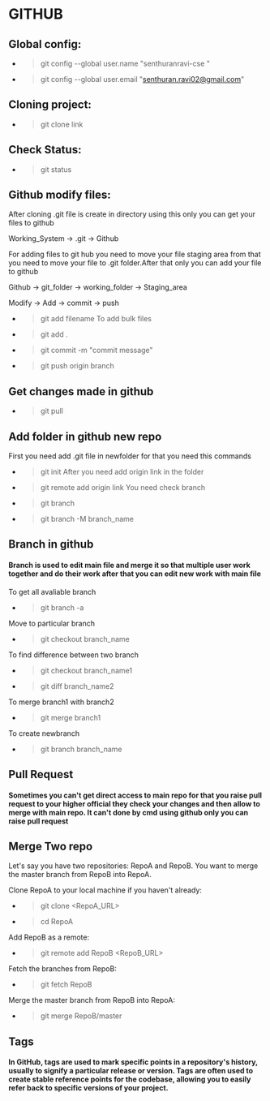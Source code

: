 # GITHUB

## Global config:
- >git config --global user.name "senthuranravi-cse "
- >git config --global user.email "senthuran.ravi02@gmail.com"

## Cloning project:
- >git clone link

## Check Status:
- >git status

## Github modify files:
 After cloning .git file is create in directory using this only you can get your files to github

 Working_System -> .git -> Github

 For adding files to git hub you need to move your file staging area from that you need to move your file to .git folder.After that only you can add your file to github

 Github -> git_folder -> working_folder -> Staging_area

 Modify -> Add -> commit -> push
- >git add filename
 To add bulk files
-  >git add .
- >git commit -m "commit message"
- >git push origin branch

## Get changes made in github
- >git pull

## Add folder in github new repo
 First you need add .git file in newfolder for that you need this commands
- >git init
 After you need add origin link in the folder
-  >git remote add origin link
You need check branch
- >git branch
- >git branch -M branch_name

## Branch in github
#### Branch is used to edit main file and merge it so that multiple user work together and do their work after that you can edit new work with main file

 To get all avaliable branch
- >git branch -a

 Move to particular branch
- >git checkout branch_name

 To find difference between two branch
- >git checkout branch_name1 
- >git diff branch_name2

 To merge branch1 with branch2
- >git merge branch1

 To create newbranch
- >git branch branch_name

## Pull Request
#### Sometimes you can't get direct access to main repo for that you raise pull request to your higher official they check your changes and then allow to merge with main repo. It can't done by cmd using github only you can raise pull request

## Merge Two repo
Let's say you have two repositories: RepoA and RepoB. You want to merge the master branch from RepoB into RepoA.

Clone RepoA to your local machine if you haven't already:
- >git clone <RepoA_URL>
- >cd RepoA

Add RepoB as a remote:
- >git remote add RepoB <RepoB_URL>

Fetch the branches from RepoB:
- >git fetch RepoB

Merge the master branch from RepoB into RepoA:
- >git merge RepoB/master

## Tags
#### In GitHub, tags are used to mark specific points in a repository's history, usually to signify a particular release or version. Tags are often used to create stable reference points for the codebase, allowing you to easily refer back to specific versions of your project. 
